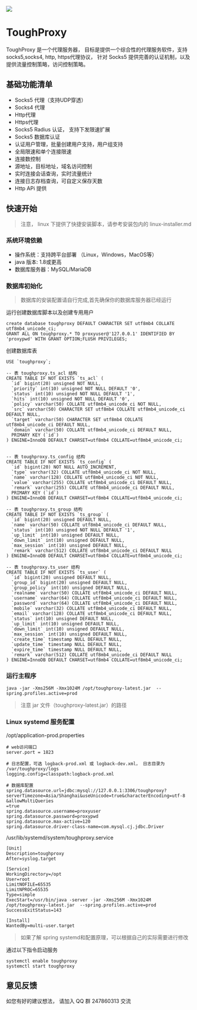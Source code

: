 ![](http://static.toughcloud.net/toughsms/20190624232022.png)

# ToughProxy

ToughProxy 是一个代理服务器， 目标是提供一个综合性的代理服务软件，支持 socks5,socks4, http, https代理协议， 针对 Socks5 提供完善的认证机制，以及提供流量控制策略，访问控制策略。

## 基础功能清单

- Socks5 代理（支持UDP穿透）
- Socks4 代理
- Http代理
- Https代理
- Socks5 Radius 认证， 支持下发限速扩展
- Socks5 数据库认证
- 认证用户管理，批量创建用户支持，用户组支持
- 全局限速和单个连接限速
- 连接数控制
- 源地址，目标地址，域名访问控制
- 实时连接会话查询，实时流量统计
- 连接日志存档查询，可自定义保存天数
- Http APi 提供


## 快速开始

> 注意， linux 下提供了快捷安装脚本，请参考安装包内的 linux-installer.md

### 系统环境依赖

- 操作系统：支持跨平台部署 （Linux，Windows，MacOS等）
- java 版本: 1.8或更高
- 数据库服务器：MySQL/MariaDB

### 数据库初始化

> 数据库的安装配置请自行完成,首先确保你的数据库服务器已经运行

运行创建数据库脚本以及创建专用用户

    create database toughproxy DEFAULT CHARACTER SET utf8mb4 COLLATE utf8mb4_unicode_ci;
    GRANT ALL ON toughproxy.* TO proxyuser@'127.0.0.1' IDENTIFIED BY 'proxypwd' WITH GRANT OPTION;FLUSH PRIVILEGES;

创建数据库表

    USE `toughproxy`;
    
    -- 表 toughproxy.ts_acl 结构
    CREATE TABLE IF NOT EXISTS `ts_acl` (
      `id` bigint(20) unsigned NOT NULL,
      `priority` int(10) unsigned NOT NULL DEFAULT '0',
      `status` int(10) unsigned NOT NULL DEFAULT '1',
      `hits` int(10) unsigned NOT NULL DEFAULT '0',
      `policy` varchar(50) COLLATE utf8mb4_unicode_ci NOT NULL,
      `src` varchar(50) CHARACTER SET utf8mb4 COLLATE utf8mb4_unicode_ci DEFAULT NULL,
      `target` varchar(50) CHARACTER SET utf8mb4 COLLATE utf8mb4_unicode_ci DEFAULT NULL,
      `domain` varchar(50) COLLATE utf8mb4_unicode_ci DEFAULT NULL,
      PRIMARY KEY (`id`)
    ) ENGINE=InnoDB DEFAULT CHARSET=utf8mb4 COLLATE=utf8mb4_unicode_ci;
    
    
    -- 表 toughproxy.ts_config 结构
    CREATE TABLE IF NOT EXISTS `ts_config` (
      `id` bigint(20) NOT NULL AUTO_INCREMENT,
      `type` varchar(32) COLLATE utf8mb4_unicode_ci NOT NULL,
      `name` varchar(128) COLLATE utf8mb4_unicode_ci NOT NULL,
      `value` varchar(255) COLLATE utf8mb4_unicode_ci DEFAULT NULL,
      `remark` varchar(255) COLLATE utf8mb4_unicode_ci DEFAULT NULL,
      PRIMARY KEY (`id`)
    ) ENGINE=InnoDB DEFAULT CHARSET=utf8mb4 COLLATE=utf8mb4_unicode_ci;
    
    -- 表 toughproxy.ts_group 结构
    CREATE TABLE IF NOT EXISTS `ts_group` (
      `id` bigint(20) unsigned DEFAULT NULL,
      `name` varchar(50) COLLATE utf8mb4_unicode_ci DEFAULT NULL,
      `status` int(10) unsigned NOT NULL DEFAULT '1',
      `up_limit` int(10) unsigned DEFAULT NULL,
      `down_limit` int(10) unsigned DEFAULT NULL,
      `max_session` int(10) unsigned DEFAULT NULL,
      `remark` varchar(512) COLLATE utf8mb4_unicode_ci DEFAULT NULL
    ) ENGINE=InnoDB DEFAULT CHARSET=utf8mb4 COLLATE=utf8mb4_unicode_ci;
    
    -- 表 toughproxy.ts_user 结构
    CREATE TABLE IF NOT EXISTS `ts_user` (
      `id` bigint(20) unsigned DEFAULT NULL,
      `group_id` bigint(20) unsigned DEFAULT NULL,
      `group_policy` int(10) unsigned DEFAULT NULL,
      `realname` varchar(50) COLLATE utf8mb4_unicode_ci DEFAULT NULL,
      `username` varchar(64) COLLATE utf8mb4_unicode_ci DEFAULT NULL,
      `password` varchar(64) COLLATE utf8mb4_unicode_ci DEFAULT NULL,
      `mobile` varchar(32) COLLATE utf8mb4_unicode_ci DEFAULT NULL,
      `email` varchar(128) COLLATE utf8mb4_unicode_ci DEFAULT NULL,
      `status` int(10) unsigned DEFAULT NULL,
      `up_limit` int(10) unsigned DEFAULT NULL,
      `down_limit` int(10) unsigned DEFAULT NULL,
      `max_session` int(10) unsigned DEFAULT NULL,
      `create_time` timestamp NULL DEFAULT NULL,
      `update_time` timestamp NULL DEFAULT NULL,
      `expire_time` timestamp NULL DEFAULT NULL,
      `remark` varchar(512) COLLATE utf8mb4_unicode_ci DEFAULT NULL
    ) ENGINE=InnoDB DEFAULT CHARSET=utf8mb4 COLLATE=utf8mb4_unicode_ci;
    
    
            
### 运行主程序

    java -jar -Xms256M -Xmx1024M /opt/toughproxy-latest.jar  --spring.profiles.active=prod
    
> 注意 jar 文件（toughproxy-latest.jar）的路径

### Linux  systemd 服务配置

/opt/application-prod.properties

    # web访问端口
    server.port = 1823

    # 日志配置，可选 logback-prod.xml 或 logback-dev.xml， 日志目录为 /var/toughproxy/logs
    logging.config=classpath:logback-prod.xml
    
    # 数据库配置
    spring.datasource.url=jdbc:mysql://127.0.0.1:3306/toughproxy?serverTimezone=Asia/Shanghai&useUnicode=true&characterEncoding=utf-8
    &allowMultiQueries
    =true
    spring.datasource.username=proxyuser
    spring.datasource.password=proxypwd
    spring.datasource.max-active=120
    spring.datasource.driver-class-name=com.mysql.cj.jdbc.Driver

/usr/lib/systemd/system/toughproxy.service

    [Unit]
    Description=toughproxy
    After=syslog.target
    
    [Service]
    WorkingDirectory=/opt
    User=root
    LimitNOFILE=65535
    LimitNPROC=65535
    Type=simple
    ExecStart=/usr/bin/java -server -jar -Xms256M -Xmx1024M /opt/toughproxy-latest.jar  --spring.profiles.active=prod
    SuccessExitStatus=143
    
    [Install]
    WantedBy=multi-user.target

> 如果了解 spring systemd和配置原理，可以根据自己的实际需要进行修改

通过以下指令启动服务

    systemctl enable toughproxy
    systemctl start toughproxy
    
## 意见反馈

如您有好的建议想法， 请加入 QQ 群 247860313 交流